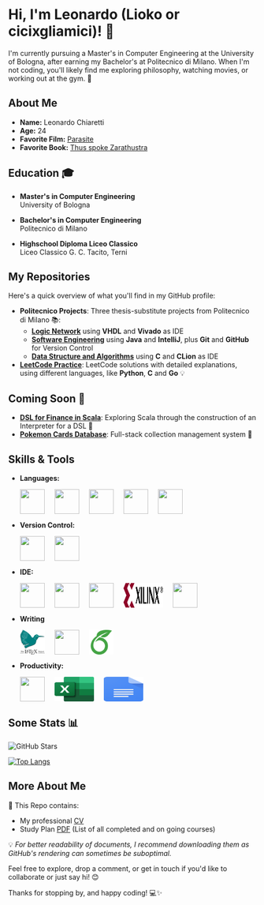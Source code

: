 # Hi, I'm Leonardo (Lioko or cicixgliamici)! 👋

I'm currently pursuing a Master's in Computer Engineering at the University of Bologna, after earning my Bachelor's at Politecnico di Milano. When I'm not coding, you'll likely find me exploring philosophy, watching movies, or working out at the gym. 🚀

## About Me

- **Name:** Leonardo Chiaretti 
- **Age:** 24
- **Favorite Film:** [Parasite](https://en.wikipedia.org/wiki/Parasite_(2019_film))
- **Favorite Book:** [Thus spoke Zarathustra](https://en.wikipedia.org/wiki/Thus_Spoke_Zarathustra)

## Education 🎓

- **Master's in Computer Engineering**  
  University of Bologna   


- **Bachelor's in Computer Engineering**  
  Politecnico di Milano  


- **Highschool Diploma Liceo Classico**  
  Liceo Classico G. C. Tacito, Terni 
  

## My Repositories

Here's a quick overview of what you'll find in my GitHub profile:

- **Politecnico Projects**: Three thesis-substitute projects from Politecnico di Milano 📚: 
    - [**Logic Network**](https://github.com/cicixgliamici/RetiLogiche_2024) using **VHDL** and **Vivado** as IDE
    - [**Software Engineering**](https://github.com/cicixgliamici/Ingegneria_Software2024) using **Java** and **IntelliJ**, plus **Git** and **GitHub** for Version Control
    - [**Data Structure and Algorithms**](https://github.com/cicixgliamici/Algoritmi-StruttureDati_2024) using **C** and **CLion** as IDE
- [**LeetCode Practice**](https://github.com/cicixgliamici/leetcode): LeetCode solutions with detailed explanations, using different languages, like **Python**, **C** and **Go** 💡

## Coming Soon 🚧

- [**DSL for Finance in Scala**](#): Exploring Scala through the construction of an Interpreter for a DSL 🔢
- [**Pokemon Cards Database**](#): Full-stack collection management system 🎴

## Skills & Tools

- **Languages:**
  <div style="display: flex; gap: 20px; flex-wrap: wrap;">
    <img src="https://cdn.jsdelivr.net/gh/devicons/devicon/icons/c/c-original.svg" width="50" height="50"/>
    <img src="https://cdn.jsdelivr.net/gh/devicons/devicon/icons/java/java-original.svg" width="50" height="50"/>
    <img src="https://cdn.jsdelivr.net/gh/devicons/devicon/icons/python/python-original.svg" width="50" height="50"/>
    <img src="https://cdn.jsdelivr.net/gh/devicons/devicon/icons/go/go-original-wordmark.svg" width="50" height="50"/>
    <img src="https://cdn.jsdelivr.net/gh/devicons/devicon/icons/mysql/mysql-original-wordmark.svg" width="50" height="50"/>
  </div>
  
- **Version Control:**
  <div style="display: flex; gap: 20px; flex-wrap: wrap;">
    <img src="https://cdn.jsdelivr.net/gh/devicons/devicon/icons/git/git-original.svg" width="50" height="50"/>
    <img src="https://cdn.jsdelivr.net/gh/devicons/devicon/icons/github/github-original.svg" width="50" height="50"/>
  </div>

- **IDE:**
  <div style="display: flex; gap: 20px; flex-wrap: wrap;">
    <img src="https://cdn.jsdelivr.net/gh/devicons/devicon/icons/vscode/vscode-original.svg" width="50" height="50"/>
    <img src="https://resources.jetbrains.com/storage/products/intellij-idea/img/meta/intellij-idea_logo_300x300.png" width="50" height="50"/>
    <img src="https://resources.jetbrains.com/storage/products/clion/img/meta/clion_logo_300x300.png" width="50" height="50"/>
    <img src="https://raw.githubusercontent.com/cicixgliamici/cicixgliamici/main/assets/images/vivado_logo.svg" width="80" height="50"/>
    <img src="https://cdn.jsdelivr.net/gh/devicons/devicon/icons/mysql/mysql-original.svg" width="50" height="50"/>
  </div>

- **Writing**
  <div style="display: flex; gap: 20px; flex-wrap: wrap;">
    <img src="https://raw.githubusercontent.com/cicixgliamici/cicixgliamici/main/assets/images/latex-logo.svg" width="50" height="50"/>
    <img src="https://cdn.jsdelivr.net/gh/devicons/devicon/icons/markdown/markdown-original.svg" width="50" height="50"/>
    <img src="https://raw.githubusercontent.com/cicixgliamici/cicixgliamici/main/assets/images/Overleaf_Logo.svg" width="50" height="50"/>  
  <div>

- **Productivity:**
  <div style="display: flex; gap: 20px; flex-wrap: wrap;">
    <img src="https://upload.wikimedia.org/wikipedia/commons/e/e9/Notion-logo.svg" width="50" height="50"/>
    <img src="https://raw.githubusercontent.com/cicixgliamici/cicixgliamici/main/assets/images/excel_logo.svg" width="80" height="50"/>
    <img src="https://raw.githubusercontent.com/cicixgliamici/cicixgliamici/main/assets/images/google_doc_logo.svg" width="80" height="50"/>
  </div>

## Some Stats 📊

![GitHub Stars](https://img.shields.io/github/stars/cicixgliamici?style=for-the-badge&color=yellow)

[![Top Langs](https://github-readme-stats.vercel.app/api/top-langs/?username=cicixgliamici&layout=compact&theme=dark&hide=CMake,Makefile)](https://github.com/anuraghazra/github-readme-stats)


## More About Me

📁 This Repo contains:
- My professional [CV](https://github.com/cicixgliamici/cicixgliamici/raw/main/leonardo_chiaretti_cv.pdf)
- Study Plan [PDF](https://github.com/cicixgliamici/cicixgliamici/raw/main/StudyPlan.pdf) (List of all completed and on going courses)

💡 *For better readability of documents, I recommend downloading them as GitHub's rendering can sometimes be suboptimal.*

Feel free to explore, drop a comment, or get in touch if you'd like to collaborate or just say hi! 😊

Thanks for stopping by, and happy coding! 💻✨
